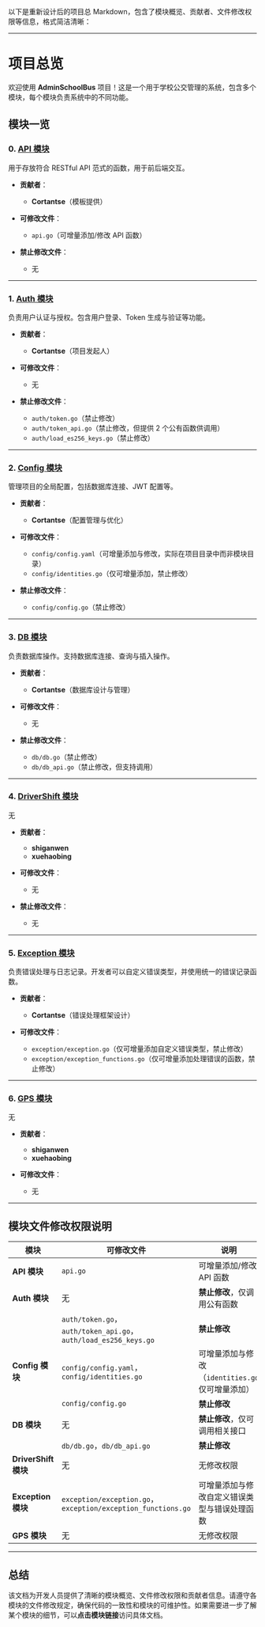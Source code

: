 以下是重新设计后的项目总 Markdown，包含了模块概览、贡献者、文件修改权限等信息，格式简洁清晰：

---

# 项目总览

欢迎使用 **AdminSchoolBus** 项目！这是一个用于学校公交管理的系统，包含多个模块，每个模块负责系统中的不同功能。

## 模块一览

### 0. **[API 模块](https://github.com/Cortantse/AdminSchoolBus/blob/main/api/README.markdown)**  
用于存放符合 RESTful API 范式的函数，用于前后端交互。

- **贡献者**：  
  - **Cortantse**（模板提供）

- **可修改文件**：  
  - `api.go`（可增量添加/修改 API 函数）

- **禁止修改文件**：  
  - 无

---

### 1. **[Auth 模块](https://github.c`om/Cortantse/AdminSchoolBus/blob/main/auth/README.markdown)**  
负责用户认证与授权。包含用户登录、Token 生成与验证等功能。

- **贡献者**：  
  - **Cortantse**（项目发起人）

- **可修改文件**：  
  - 无

- **禁止修改文件**：  
  - `auth/token.go`（禁止修改）  
  - `auth/token_api.go`（禁止修改，但提供 2 个公有函数供调用）  
  - `auth/load_es256_keys.go`（禁止修改）

---

### 2. **[Config 模块](https://github.com/Cortantse/AdminSchoolBus/blob/main/config/README.markdown)**  
管理项目的全局配置，包括数据库连接、JWT 配置等。

- **贡献者**：  
  - **Cortantse**（配置管理与优化）

- **可修改文件**：  
  - `config/config.yaml`（可增量添加与修改，实际在项目目录中而非模块目录）  
  - `config/identities.go`（仅可增量添加，禁止修改）

- **禁止修改文件**：  
  - `config/config.go`（禁止修改）

---

### 3. **[DB 模块](https://github.com/Cortantse/AdminSchoolBus/blob/main/db/README.markdown)**  
负责数据库操作。支持数据库连接、查询与插入操作。

- **贡献者**：  
  - **Cortantse**（数据库设计与管理）

- **可修改文件**：  
  - 无

- **禁止修改文件**：  
  - `db/db.go`（禁止修改）  
  - `db/db_api.go`（禁止修改，但支持调用）

---

### 4. **[DriverShift 模块](https://github.com/Cortantse/AdminSchoolBus/blob/main/driverShift/README.markdown)**  
无

- **贡献者**：  
  - **shiganwen**  
  - **xuehaobing**

- **可修改文件**：  
  - 无

- **禁止修改文件**：  
  - 无

---

### 5. **[Exception 模块](https://github.com/Cortantse/AdminSchoolBus/blob/main/exception/README.markdown)**  
负责错误处理与日志记录。开发者可以自定义错误类型，并使用统一的错误记录函数。

- **贡献者**：  
  - **Cortantse**（错误处理框架设计）

- **可修改文件**：  
  - `exception/exception.go`（仅可增量添加自定义错误类型，禁止修改）  
  - `exception/exception_functions.go`（仅可增量添加处理错误的函数，禁止修改）

---

### 6. **[GPS 模块](https://github.com/Cortantse/AdminSchoolBus/blob/main/gps/README.markdown)**  
无

- **贡献者**：  
  - **shiganwen**  
  - **xuehaobing**

- **可修改文件**：  
  - 无

---

## 模块文件修改权限说明

| 模块               | 可修改文件                                        | 说明                                            |
|--------------------|--------------------------------------------------|-------------------------------------------------|
| **API 模块**        | `api.go`                                         | 可增量添加/修改 API 函数                        |
| **Auth 模块**       | 无                                               | **禁止修改**，仅调用公有函数                    |
|                    | `auth/token.go`，`auth/token_api.go`，`auth/load_es256_keys.go` | **禁止修改**                                    |
| **Config 模块**     | `config/config.yaml`，`config/identities.go`     | 可增量添加与修改（`identities.go` 仅可增量添加）|
|                    | `config/config.go`                               | **禁止修改**                                    |
| **DB 模块**         | 无                                               | **禁止修改**，仅可调用相关接口                  |
|                    | `db/db.go`，`db/db_api.go`                       | **禁止修改**                                    |
| **DriverShift 模块**| 无                                               | 无修改权限                                      |
| **Exception 模块**  | `exception/exception.go`，`exception/exception_functions.go` | 可增量添加与修改自定义错误类型与错误处理函数   |
| **GPS 模块**        | 无                                               | 无修改权限                                      |

---

## 总结

该文档为开发人员提供了清晰的模块概览、文件修改权限和贡献者信息。请遵守各模块的文件修改规定，确保代码的一致性和模块的可维护性。如果需要进一步了解某个模块的细节，可以**点击模块链接**访问具体文档。